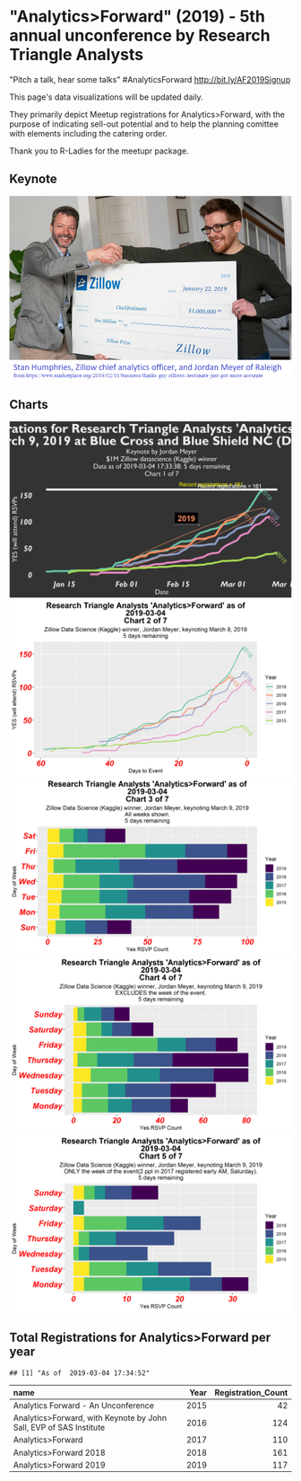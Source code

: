 "Analytics&gt;Forward" (2019) - 5th annual unconference by Research Triangle Analysts
=====================================================================================

"Pitch a talk, hear some talks" \#AnalyticsForward <http://bit.ly/AF2019Signup>

This page's data visualizations will be updated daily.

They primarily depict Meetup registrations for Analytics&gt;Forward, with the purpose of indicating sell-out potential and to help the planning comittee with elements including the catering order.

Thank you to R-Ladies for the meetupr package.

Keynote
-------

![Marketplace.org article - Jordan Meyer (Zillow)](Marketplace_Zillow_JordanMeyer.png)

Charts
------

![Chart 1](af_2019-1.png) ![Chart 2](af_2019-2.png) ![Chart 3](af_2019-3.png) ![Chart 4](af_2019-4.png) ![Chart 5](af_2019-5.png)

Total Registrations for Analytics&gt;Forward per year
-----------------------------------------------------

    ## [1] "As of  2019-03-04 17:34:52"

| name                                                                  |  Year|  Registration\_Count|
|:----------------------------------------------------------------------|-----:|--------------------:|
| Analytics Forward - An Unconference                                   |  2015|                   42|
| Analytics&gt;Forward, with Keynote by John Sall, EVP of SAS Institute |  2016|                  124|
| Analytics&gt;Forward                                                  |  2017|                  110|
| Analytics&gt;Forward 2018                                             |  2018|                  161|
| Analytics&gt;Forward 2019                                             |  2019|                  117|
